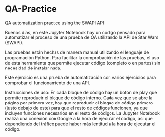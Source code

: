 # QA-Practice
QA automatization practice using the SWAPI API

Buenos días, en este Jupyter Notebook hay un código pensado para automatizar el proceso de una prueba de QA utilizando la API de Star Wars (SWAPI).

Las pruebas están hechas de manera manual utilizando el lenguaje de programación Python. Para facilitar la comprobación de las pruebas, el uso de esta herramienta que permite ejecutar código (completo o en partes) sin necesidad de instalar nada.

Este ejercicio es una prueba de automatización con varios ejercicios para comprobar el funcionamiento de una API.

Instrucciones de uso:
En cada bloque de código hay un botón de play que permite reproducir el bloque de código interno.
Cada vez que se abre la página por primera vez, hay que reproducir el bloque de código primero (justo debajo de este) para que el resto de códigos funcionen, ya que incluyen funciones necesarios en el resto de códigos.
La Jupyter Notebook realiza una conexión con Google a la hora de ejecutar el código, así que dependiendo del tráfico puede haber más lentitud a la hora de ejecutar el código.
